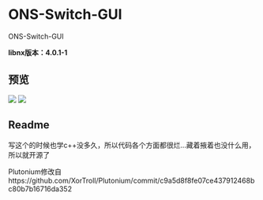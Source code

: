 # ONS-Switch-GUI
ONS-Switch-GUI

**libnx版本：4.0.1-1**

## 预览
![](https://github.com/wetor/ONScripter-jh-Switch/raw/master/screenshot/2.jpg)
![](https://github.com/wetor/ONScripter-jh-Switch/raw/master/screenshot/3.jpg)

## Readme
写这个的时候也学c++没多久，所以代码各个方面都很烂...藏着掖着也没什么用，所以就开源了  

Plutonium修改自https://github.com/XorTroll/Plutonium/commit/c9a5d8f8fe07ce437912468bc80b7b16716da352

